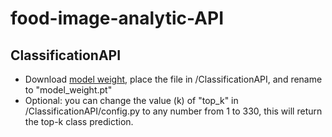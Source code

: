 # food-image-analytic-API

## ClassificationAPI
- Download [model weight](https://drive.google.com/file/d/1G0CpQnew8hgs64fosBnMr4Hb1jcL2W6J/view?usp=sharing), place the file in /ClassificationAPI, and rename to "model_weight.pt"
- Optional: you can change the value (k) of "top_k" in /ClassificationAPI/config.py to any number from 1 to 330, this will return the top-k class prediction.
